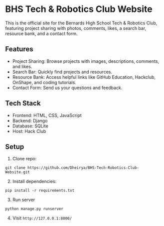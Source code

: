 # BHS Tech & Robotics Club Website
This is the official site for the Bernards High School Tech & Robotics Club, featuring project sharing with photos, comments, likes, a search bar, resource bank, and a contact form.

## Features
* Project Sharing: Browse projects with images, descriptions, comments, and likes.
* Search Bar: Quickly find projects and resources.
* Resource Bank: Access helpful links like GitHub Education, Hackclub, OnShape, and coding tutorials.
* Contact Form: Send us your questions and feedback.

## Tech Stack
* Frontend: HTML, CSS, JavaScript
* Backend: Django
* Database: SQLite
* Host: Hack Club

## Setup
1. Clone repo:
```
git clone https://github.com/Dheirya/BHS-Tech-Robotics-Club-Website.git
```
2. Install dependencies:
```
pip install -r requirements.txt
```
3. Run server
```
python manage.py runserver
```
4. Visit `http://127.0.0.1:8000/`
